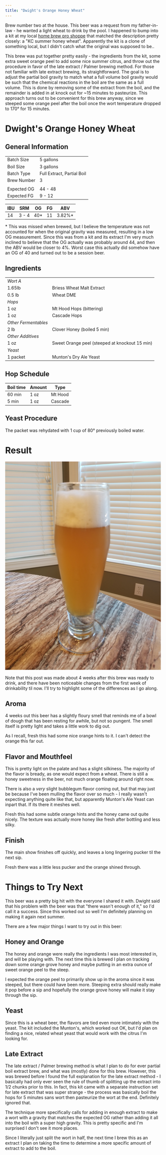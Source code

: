 ```yaml
---
title: "Dwight's Orange Honey Wheat"
---
```


Brew number two at the house. This beer was a request from my father-in-law - he wanted a light wheat to drink by the pool. I happened to bump into a kit at my local [home brew pro shoppe](http://stores.homebrewproshoppe.com/) that matched the description pretty closely: a "KC summer honey wheat". Apparently the kit is a clone of something local, but I didn't catch what the original was supposed to be.. 

This brew was put together pretty easily - the ingredients from the kit, some extra sweet orange peel to add some nice summer citrus, and throw out the procedure in favor of the late extract / Palmer brewing method. For those not familiar with late extract brewing, its straightforward. The goal is to adjust the partial boil gravity to match what a full volume boil gravity would be such that the chemical reactions in the boil are the same as a full volume. This is done by removing some of the extract from the boil, and the remainder is added in at knock out for ~15 minutes to pasteurize. This approach turns out to be convenient for this brew anyway, since we steeped some orange peel after the boil once the wort temperature dropped to 170&deg; for 15 minutes. 

# Dwight's Orange Honey Wheat

## General Information

|             |                            |
|-------------|----------------------------|
| Batch Size  | 5 gallons                  |
| Boil Size   | 3 gallons                  | 
| Batch Type  | Full Extract, Partial Boil |
| Brew Number | 3                          |
|             |                            |
| Expected OG | 44 - 48                    |
| Expected FG | 9 - 12                     |


| IBU | SRM   | OG   | FG  | ABV     |
|-----|-------|------|-----|---------|
| 14  | 3 - 4 | 40\* | 11  | 3.82%\* |

\* This was missed when brewed, but I believe the temperature was not accounted
for when the original gravity was measured, resulting in a low OG measurement. Since
this was from a kit and its extract I'm very much inclined to believe that the OG
actually was probably around 44, and then the ABV would be closer to 4%. Worst
case this actually did somehow have an OG of 40 and turned out to be a session
beer. 

## Ingredients

|                      |                                                |
| ---                  | ---                                            |
| *Wort A*             |                                                |
| 1.65lb               | Briess Wheat Malt Extract                      |
| 0.5 lb               | Wheat DME                                      |
| *Hops*               |                                                |
| 1 oz                 | Mt Hood Hops (bittering)                       |
| 1 oz                 | Cascade Hops                                   |
| *Other Fermentables* |                                                |
| 2 lb                 | Clover Honey (boiled 5 min)                    |
| *Other Additives*    |                                                |
| 1 oz                 | Sweet Orange peel (steeped at knockout 15 min) |
| *Yeast*              |                                                |
| 1 packet             | Munton's Dry Ale Yeast                         |

## Hop Schedule

Boil time | Amount | Type
--------- | ------ | ----
60 min    | 1 oz   | Mt Hood
5 min     | 1 oz   | Cascade

## Yeast Procedure

The packet was rehydated with 1 cup of 80&deg; previously boiled water.  


# Result

<img src="/images/posts/brews/dwights-orange-honey-wheat.jpg" class="brew-photo" style="image-orientation: from-image"/> 

Note that this post was made about 4 weeks after this brew was ready to drink, and 
there have been noticeable changes from the first week of drinkability til now. I'll
try to highlight some of the differences as I go along.

## Aroma

4 weeks out this beer has a slightly floury smell that reminds me of a bowl
of dough that has been resting for awhile, but not so pungent. The smell itself
is pretty light and takes a little work to dig out. 

As I recall, fresh this had some nice orange hints to it. I can't detect the orange
this far out.

## Flavor and Mouthfeel

This is pretty light on the palate and has a slight silkiness. The majority of the
flavor is bready, as one would expect from a wheat. There is still a honey sweetness
in the beer, not much orange floating around right now. 

There is also a _very_ slight bubblegum flavor coming out, but that may just be because I've been mulling the flavor over so much - I really wasn't expecting anything quite
like that, but apparently Munton's Ale Yeast can inpart that. If its there it meshes
well.

Fresh this had some subtle orange hints and the honey came out quite nicely. The 
texture was actually more honey like fresh after bottling and less silky.

## Finish

The main show finishes off quickly, and leaves a long lingering pucker til the next sip.

Fresh there was a little less pucker and the orange shined through.

# Things to Try Next

This beer was a pretty big hit with the everyone I shared it with. Dwight said
that his problem with the beer was that "there wasn't enough of it," so I'd call
it a success. Since this worked out so well I'm definitely planning on making it again next summer.

There are a few major things I want to try out in this beer:

## Honey and Orange

The honey and orange were really the ingredients I was most interested in, and will
be playing with. The next time this is brewed I plan on tracking down some orange
grove honey and maybe putting in an extra ounce of sweet orange peel to the steep.

I expected the orange peel to primarily show up in the aroma since it was steeped, but
there could have been more. Steeping extra should really make it pop before a sip
and hopefully the orange grove honey will make it stay through the sip.

## Yeast

Since this is a wheat beer, the flavors are tied even more intimately with the 
yeast. The kit included the Munton's, which worked out OK, but I'd plan on finding
a nice, related wheat yeast that would work with the citrus I'm looking for. 

## Late Extract

The late extract / Palmer brewing method is what I plan to do for ever partial
boil extract brew, and what was (mostly) done for this brew. However, this
was brewed before I found the full explanation for the late extract method - I 
basically had only ever seen the rule of thumb of splitting up the extract
into 1/2 chunks prior to this. In fact, this kit came with a separate instruction
set for late extract that was super strange - the process was basically boil the hops
for 5 minutes sans wort then pasteurize the wort at the end. Definitely ignored that. 

The technique more specifically calls for adding in enough extract to make a wort
with a gravity that matches the expected OG rather than adding it all into
the boil with a super high gravity. This is pretty specific and I'm surprised
I don't see it more places. 

Since I literally just split the wort in half, the next time I brew this as
an extract I plan on taking the time to determine a more specific amount
of extract to add to the boil.
